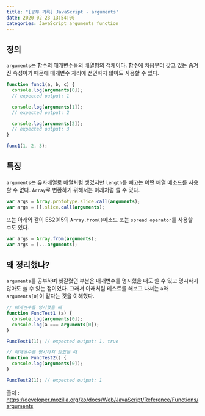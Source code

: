 ```yaml
---
title: "[공부 기록] JavaScript - arguments"
date: 2020-02-23 13:54:00
categories: JavaScript arguments function
---
```


## 정의
`arguments`는 함수의 매개변수들의 배열형의 객체이다. 함수에 처음부터 갖고 있는 숨겨진 속성이기 때문에 매개변수 자리에 선언하지 않아도 사용할 수 있다.

```javascript
function func1(a, b, c) {
  console.log(arguments[0]);
  // expected output: 1

  console.log(arguments[1]);
  // expected output: 2

  console.log(arguments[2]);
  // expected output: 3
}

func1(1, 2, 3);
```

## 특징
`arguments`는 유사배열로 배열처럼 생겼지만 `length`를 빼고는 어떤 배열 메소드를 사용할 수 없다.
`Array`로 변환하기 위해서는 아래처럼 쓸 수 있다.

```javascript
var args = Array.prototype.slice.call(arguments);
var args = [].slice.call(arguments);
```
또는 아래와 같이 ES2015의 `Array.from()`메소드 또는 `spread operator`를 사용할 수도 있다.

```javascript
var args = Array.from(arguments);
var args = [...arguments];
```



## 왜 정리했나?
`arguments`를 공부하며 헷갈렸던 부분은 매개변수를 명시했을 때도 쓸 수 있고 명시하지 않아도 쓸 수 있는 점이었다.
그래서 아래처럼 테스트를 해보고 나서는 `a`와 `arguments[0]`이 같다는 것을 이해했다.

```javascript
// 매개변수를 명시했을 때
function FuncTest1 (a) {
  console.log(arguments[0]);
  console.log(a === arguments[0]);
}

FuncTest1(1); // expected output: 1, true

// 매개변수를 명시하지 않았을 때
function FuncTest2() {
  console.log(arguments[0]);
}

FuncTest2(1); // expected output: 1
```


출처 : <https://developer.mozilla.org/ko/docs/Web/JavaScript/Reference/Functions/arguments>
